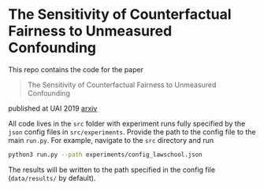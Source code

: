 # The Sensitivity of Counterfactual Fairness to Unmeasured Confounding

This repo contains the code for the paper

> The Sensitivity of Counterfactual Fairness to Unmeasured Confounding

published at UAI 2019 [arxiv](https://arxiv.org/abs/1907.01040)

All code lives in the `src` folder with experiment runs fully specified by the `json` config files in `src/experiments`. Provide the path to the config file to the main `run.py`. For example, navigate to the `src` directory and run

```sh
python3 run.py --path experiments/config_lawschool.json
```

The results will be written to the path specified in the config file (`data/results/` by default).